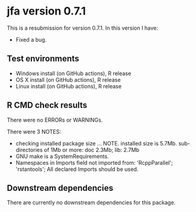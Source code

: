 # jfa version 0.7.1

This is a resubmission for version 0.7.1. In this version I have:

* Fixed a bug.

## Test environments

* Windows install (on GitHub actions), R release
* OS X install (on GitHub actions), R release
* Linux install (on GitHub actions), R release

## R CMD check results
There were no ERRORs or WARNINGs.

There were 3 NOTES:

* checking installed package size ... NOTE. installed size is 5.7Mb. sub-directories of 1Mb or more: doc 2.3Mb; lib: 2.7Mb
* GNU make is a SystemRequirements.
* Namespaces in Imports field not imported from: 'RcppParallel'; 'rstantools'; All declared Imports should be used. 

## Downstream dependencies
There are currently no downstream dependencies for this package.
